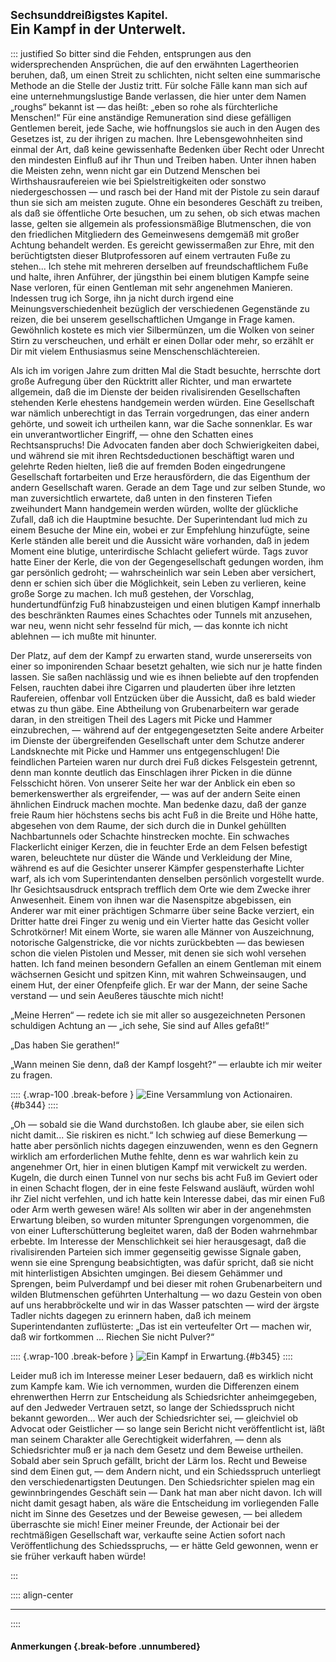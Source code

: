 ## <small>Sechsunddreißigstes Kapitel.</small><br />Ein Kampf in der Unterwelt.

::: justified
So bitter sind die Fehden, entsprungen aus den widersprechenden Ansprüchen, die
auf den erwähnten Lagertheorien beruhen, daß, um einen Streit zu schlichten,
nicht selten eine summarische Methode an die Stelle der Justiz tritt. Für solche
Fälle kann man sich auf eine unternehmungslustige Bande verlassen, die hier
unter dem Namen „roughs“ bekannt ist — das heißt: „eben so rohe als
fürchterliche Menschen!“ Für eine anständige Remuneration sind diese gefälligen
Gentlemen bereit, jede Sache, wie hoffnungslos sie auch in den Augen des
Gesetzes ist, zu der ihrigen zu machen. Ihre Lebensgewohnheiten sind einmal der
Art, daß keine gewissenhafte Bedenken über Recht oder Unrecht den mindesten
Einfluß auf ihr Thun und Treiben haben. Unter ihnen haben die Meisten zehn, wenn
nicht gar ein Dutzend Menschen bei Wirthshausraufereien wie bei
Spielstreitigkeiten oder sonstwo niedergeschossen — und rasch bei der Hand mit
der Pistole zu sein darauf thun sie sich am meisten zugute. Ohne ein besonderes
Geschäft zu treiben, als daß sie öffentliche Orte besuchen, um zu sehen, ob sich
etwas machen lasse, gelten sie allgemein als professionsmäßige Blutmenschen, die
von den friedlichen Mitgliedern des Gemeinwesens demgemäß mit großer Achtung
behandelt werden. Es gereicht gewissermaßen zur Ehre, mit den berüchtigtsten
dieser Blutprofessoren auf einem vertrauten Fuße zu stehen... Ich stehe mit
mehreren derselben auf freundschaftlichem Fuße und halte, ihren Anführer, der
jüngsthin bei einem blutigen Kampfe seine Nase verloren, für einen Gentleman mit
sehr angenehmen Manieren. Indessen trug ich Sorge, ihn ja nicht durch irgend
eine Meinungsverschiedenheit bezüglich der verschiedenen Gegenstände zu reizen,
die bei unserem gesellschaftlichen Umgange in Frage kamen. Gewöhnlich kostete es
mich vier Silbermünzen, um die Wolken von seiner Stirn zu verscheuchen, und
erhält er einen Dollar oder mehr, so erzählt er Dir mit vielem Enthusiasmus
seine Menschenschlächtereien.

Als ich im vorigen Jahre zum dritten Mal die Stadt besuchte, herrschte dort
große Aufregung über den Rücktritt aller Richter, und man erwartete allgemein,
daß die im Dienste der beiden rivalisirenden Gesellschaften stehenden Kerle
ehestens handgemein werden würden. Eine Gesellschaft war nämlich unberechtigt in
das Terrain vorgedrungen, das einer andern gehörte, und soweit ich urtheilen
kann, war die Sache sonnenklar. Es war ein unverantwortlicher Eingriff, — ohne
den Schatten eines Rechtsanspruchs! Die Advocaten fanden aber doch
Schwierigkeiten dabei, und während sie mit ihren Rechtsdeductionen beschäftigt
waren und gelehrte Reden hielten, ließ die auf fremden Boden eingedrungene
Gesellschaft fortarbeiten und Erze herausfördern, die das Eigenthum der andern
Gesellschaft waren. Gerade an dem Tage und zur selben Stunde, wo man
zuversichtlich erwartete, daß unten in den finsteren Tiefen zweihundert Mann
handgemein werden würden, wollte der glückliche Zufall, daß ich die Hauptmine
besuchte. Der Superintendant lud mich zu einem Besuche der Mine ein, wobei er
zur Empfehlung hinzufügte, seine Kerle ständen alle bereit und die Aussicht wäre
vorhanden, daß in jedem Moment eine blutige, unterirdische Schlacht geliefert
würde. Tags zuvor hatte Einer der Kerle, die von der Gegengesellschaft gedungen
worden, ihm gar persönlich gedroht; — wahrscheinlich war sein Leben aber
versichert, denn er schien sich über die Möglichkeit, sein Leben zu verlieren,
keine große Sorge zu machen. Ich muß gestehen, der Vorschlag, hundertundfünfzig
Fuß hinabzusteigen und einen blutigen Kampf innerhalb des beschränkten Raumes
eines Schachtes oder Tunnels mit anzusehen, war neu, wenn nicht sehr fesselnd
für mich, — das konnte ich nicht ablehnen — ich mußte mit hinunter.

Der Platz, auf dem der Kampf zu erwarten stand, wurde unsererseits von einer so
imponirenden Schaar besetzt gehalten, wie sich nur je hatte finden lassen. Sie
saßen nachlässig und wie es ihnen beliebte auf den tropfenden Felsen, rauchten
dabei ihre Cigarren und plauderten über ihre letzten Raufereien, offenbar voll
Entzücken über die Aussicht, daß es bald wieder etwas zu thun gäbe. Eine
Abtheilung von Grubenarbeitern war gerade daran, in den streitigen Theil des
Lagers mit Picke und Hammer einzubrechen, — während auf der entgegengesetzten
Seite andere Arbeiter im Dienste der übergreifenden Gesellschaft unter dem
Schutze anderer Landsknechte mit Picke und Hammer uns entgegenschlugen! Die
feindlichen Parteien waren nur durch drei Fuß dickes Felsgestein getrennt, denn
man konnte deutlich das Einschlagen ihrer Picken in die dünne Felsschicht hören.
Von unserer Seite her war der Anblick ein eben so bemerkenswerther als
ergreifender, — was auf der andern Seite einen ähnlichen Eindruck machen mochte.
Man bedenke dazu, daß der ganze freie Raum hier höchstens sechs bis acht Fuß in
die Breite und Höhe hatte, abgesehen von dem Raume, der sich durch die in Dunkel
gehüllten Nachbartunnels oder Schachte hinstrecken mochte. Ein schwaches
Flackerlicht einiger Kerzen, die in feuchter Erde an dem Felsen befestigt waren,
beleuchtete nur düster die Wände und Verkleidung der Mine, während es auf die
Gesichter unserer Kämpfer gespensterhafte Lichter warf, als ich vom
Superintendanten denselben persönlich vorgestellt wurde. Ihr Gesichtsausdruck
entsprach trefflich dem Orte wie dem Zwecke ihrer Anwesenheit. Einem von ihnen
war die Nasenspitze abgebissen, ein Anderer war mit einer prächtigen Schmarre
über seine Backe verziert, ein Dritter hatte drei Finger zu wenig und ein
Vierter hatte das Gesicht voller Schrotkörner! Mit einem Worte, sie waren alle
Männer von Auszeichnung, notorische Galgenstricke, die vor nichts zurückbebten —
das bewiesen schon die vielen Pistolen und Messer, mit denen sie sich wohl
versehen hatten. Ich fand meinen besondern Gefallen an einem Gentleman mit einem
wächsernen Gesicht und spitzen Kinn, mit wahren Schweinsaugen, und einem Hut,
der einer Ofenpfeife glich. Er war der Mann, der seine Sache verstand — und sein
Aeußeres täuschte mich nicht!

„Meine Herren“ — redete ich sie mit aller so ausgezeichneten Personen schuldigen
Achtung an — „ich sehe, Sie sind auf Alles gefaßt!“

„Das haben Sie gerathen!“

„Wann meinen Sie denn, daß der Kampf losgeht?“ — erlaubte ich mir weiter zu
fragen.

:::: {.wrap-100 .break-before }
![Eine Versammlung von Actionairen.](Abenteuer_im_Apachenlande_0344.jpg "Eine Versammlung von Actionairen."){#b344}
::::

„Oh — sobald sie die Wand durchstoßen. Ich glaube aber, sie eilen sich nicht
damit... Sie riskiren es nicht.“ Ich schwieg auf diese Bemerkung — hatte aber
persönlich nichts dagegen einzuwenden, wenn es den Gegnern wirklich am
erforderlichen Muthe fehlte, denn es war wahrlich kein zu angenehmer Ort, hier
in einen blutigen Kampf mit verwickelt zu werden. Kugeln, die durch einen Tunnel
von nur sechs bis acht Fuß im Geviert oder in einen Schacht flogen, der in eine
feste Felswand ausläuft, würden wohl ihr Ziel nicht verfehlen, und ich hatte
kein Interesse dabei, das mir einen Fuß oder Arm werth gewesen wäre! Als sollten
wir aber in der angenehmsten Erwartung bleiben, so wurden mitunter Sprengungen
vorgenommen, die von einer Lufterschütterung begleitet waren, daß der Boden
wahrnehmbar erbebte. Im Interesse der Menschlichkeit sei hier herausgesagt, daß
die rivalisirenden Parteien sich immer gegenseitig gewisse Signale gaben, wenn
sie eine Sprengung beabsichtigten, was dafür spricht, daß sie nicht mit
hinterlistigen Absichten umgingen. Bei diesem Gehämmer und Sprengen, beim
Pulverdampf und bei dieser mit rohen Grubenarbeitern und wilden Blutmenschen
geführten Unterhaltung — wo dazu Gestein von oben auf uns herabbröckelte und wir
in das Wasser patschten — wird der ärgste Tadler nichts dagegen zu erinnern
haben, daß ich meinem Superintendanten zuflüsterte: „Das ist ein verteufelter
Ort — machen wir, daß wir fortkommen ... Riechen Sie nicht Pulver?“

:::: {.wrap-100 .break-before }
![Ein Kampf in Erwartung.](Abenteuer_im_Apachenlande_0345.jpg "Ein Kampf in Erwartung."){#b345}
::::

Leider muß ich im Interesse meiner Leser bedauern, daß es wirklich nicht zum
Kampfe kam. Wie ich vernommen, wurden die Differenzen einem ehrenwerthen Herrn
zur Entscheidung als Schiedsrichter anheimgegeben, auf den Jedweder Vertrauen
setzt, so lange der Schiedsspruch nicht bekannt geworden... Wer auch der
Schiedsrichter sei, — gleichviel ob Advocat oder Geistlicher — so lange sein
Bericht nicht veröffentlicht ist, läßt man seinem Charakter alle Gerechtigkeit
widerfahren, — denn als Schiedsrichter muß er ja nach dem Gesetz und dem Beweise
urtheilen. Sobald aber sein Spruch gefällt, bricht der Lärm los. Recht und
Beweise sind dem Einen gut, — dem Andern nicht, und ein Schiedsspruch unterliegt
den verschiedenartigsten Deutungen. Den Schiedsrichter spielen mag ein
gewinnbringendes Geschäft sein — Dank hat man aber nicht davon. Ich will nicht
damit gesagt haben, als wäre die Entscheidung im vorliegenden Falle nicht im
Sinne des Gesetzes und der Beweise gewesen, — bei alledem überraschte sie mich!
Einer meiner Freunde, der Actionair bei der rechtmäßigen Gesellschaft war,
verkaufte seine Actien sofort nach Veröffentlichung des Schiedsspruchs, — er
hätte Geld gewonnen, wenn er sie früher verkauft haben würde!

:::


:::: align-center
****
::::

#### **Anmerkungen** {.break-before .unnumbered}
